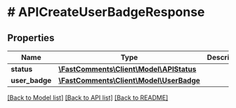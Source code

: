 # # APICreateUserBadgeResponse

## Properties

Name | Type | Description | Notes
------------ | ------------- | ------------- | -------------
**status** | [**\FastComments\Client\Model\APIStatus**](APIStatus.md) |  |
**user_badge** | [**\FastComments\Client\Model\UserBadge**](UserBadge.md) |  |

[[Back to Model list]](../../README.md#models) [[Back to API list]](../../README.md#endpoints) [[Back to README]](../../README.md)

